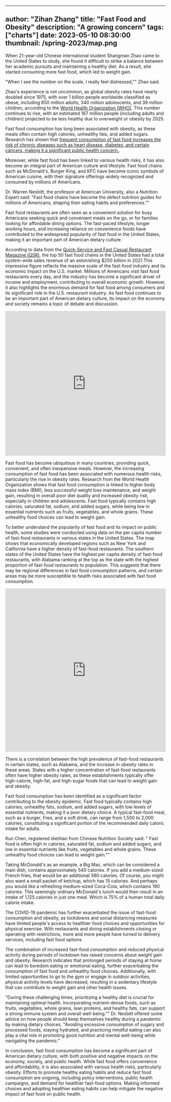 
---
author: "Zihan Zhang"
title: "Fast Food and Obesity"
description: "A growing concern"
tags: ["charts"]
date: 2023-05-10 08:30:00
thumbnail: /spring-2023/map.png
---


When 21-year-old Chinese international student Shangman Zhao came to the United States to study, she found it difficult to strike a balance between her academic pursuits and maintaining a healthy diet. As a result, she started consuming more fast food, which led to weight gain.

"When I see the number on the scale, I really feel distressed,"" Zhao said.

Zhao's experience is not uncommon, as global obesity rates have nearly doubled since 1975, with over 1 billion people worldwide classified as obese, including 650 million adults, 340 million adolescents, and 39 million children, according to the [World Health Organization (WHO)](https://www.who.int/news/item/04-03-2022-world-obesity-day-2022-accelerating-action-to-stop-obesity#:~:text=More%20than%201%20billion%20people,they%20are%20overweight%20or%20obese.). This number continues to rise, with an estimated 167 million people (including adults and children) projected to be less healthy due to overweight or obesity by 2025.

Fast food consumption has long been associated with obesity, as these meals often contain high calories, unhealthy fats, and added sugars. Research has shown that [frequent consumption of fast food increases the risk of chronic diseases such as heart disease, diabetes, and certain cancers, making it a significant public health concern.](https://www.ncbi.nlm.nih.gov/pmc/articles/PMC4772793/).

Moreover, while fast food has been linked to various health risks, it has also become an integral part of American culture and lifestyle. Fast food chains such as McDonald's, Burger King, and KFC have become iconic symbols of American cuisine, with their signature offerings widely recognized and consumed by millions of Americans.

Dr. Warren Nesbitt, the professor at American University, also a Nutrition Expert  said: "Fast food chains have become the defect nutrition guides for millions of Americans, shaping their eating habits and preferences."" 

Fast food restaurants are often seen as a convenient solution for busy Americans seeking quick and convenient meals on the go, or for families looking for affordable dining options. The fast-paced lifestyle, longer working hours, and increasing reliance on convenience foods have contributed to the widespread popularity of fast food in the United States, making it an important part of American dietary culture.

According to data from the [Quick-Service and Fast Casual Restaurant Magazine (QSR)](https://www.qsrmagazine.com/content/ranking-top-50-fast-food-chains-america), the top 50 fast food chains in the United States had a total system-wide sales revenue of an astonishing $250 billion in 2021.This impressive figure reflects the massive scale of the fast-food industry and its economic impact on the U.S. market. Millions of Americans visit fast food restaurants every day, and the industry has become a significant driver of income and employment, contributing to overall economic growth. However, it also highlights the enormous demand for fast food among consumers and its significant role in the U.S. restaurant industry. As fast food continues to be an important part of American dietary culture, its impact on the economy and society remains a topic of debate and discussion.

<iframe title="The Top 15 fast food Brands by Sales in 2021" aria-label="Bar Chart" id="datawrapper-chart-FJ0iW" src="https://datawrapper.dwcdn.net/FJ0iW/2/" scrolling="no" frameborder="0" style="width: 0; min-width: 100% !important; border: none;" height="454" data-external="1"></iframe><script type="text/javascript">!function(){"use strict";window.addEventListener("message",(function(a){if(void 0!==a.data["datawrapper-height"]){var e=document.querySelectorAll("iframe");for(var t in a.data["datawrapper-height"])for(var r=0;r<e.length;r++)if(e[r].contentWindow===a.source){var i=a.data["datawrapper-height"][t]+"px";e[r].style.height=i}}}))}();
</script>

Fast food has become ubiquitous in many countries, providing quick, convenient, and often inexpensive meals. However, the increasing consumption of fast food has been associated with numerous health risks, particularly the rise in obesity rates. Research from the World Health Organization shows that fast food consumption is linked to higher body mass index (BMI), less successful weight loss maintenance, and weight gain, resulting in overall poor diet quality and increased obesity risk, especially in children and adolescents. Fast food typically contains high calories, saturated fat, sodium, and added sugars, while being low in essential nutrients such as fruits, vegetables, and whole grains. These unhealthy food choices can lead to weight gain.

To better understand the popularity of fast food and its impact on public health, some studies were conducted using data on the per capita number of fast-food restaurants in various states in the United States. The map shows that economically developed regions such as New York and California have a higher density of fast-food restaurants. The southern states of the United States have the highest per capita density of fast-food restaurants, with Alabama ranking at the top as the state with the highest proportion of fast-food restaurants to population. This suggests that there may be regional differences in fast food consumption patterns, and certain areas may be more susceptible to health risks associated with fast food consumption.

<iframe title="Changes in obesity rates in the United States by state from 2020 to 2021" aria-label="Map" id="datawrapper-chart-dNG0B" src="https://datawrapper.dwcdn.net/dNG0B/5/" scrolling="no" frameborder="0" style="width: 0; min-width: 100% !important; border: none;" height="512" data-external="1"></iframe><script type="text/javascript">!function(){"use strict";window.addEventListener("message",(function(a){if(void 0!==a.data["datawrapper-height"]){var e=document.querySelectorAll("iframe");for(var t in a.data["datawrapper-height"])for(var r=0;r<e.length;r++)if(e[r].contentWindow===a.source){var i=a.data["datawrapper-height"][t]+"px";e[r].style.height=i}}}))}();
</script>

There is a correlation between the high prevalence of fast-food restaurants in certain states, such as Alabama, and the increase in obesity rates in these areas. States with a higher concentration of fast-food restaurants often have higher obesity rates, as these establishments typically offer high-calorie, high-fat, and high-sugar foods that can lead to weight gain and obesity.

<div class="flourish-embed flourish-scatter" data-src="visualisation/13645096"><script src="https://public.flourish.studio/resources/embed.js"></script></div>

Fast food consumption has been identified as a significant factor contributing to the obesity epidemic. Fast food typically contains high calories, unhealthy fats, sodium, and added sugars, with low levels of essential nutrients, making it a poor dietary choice. A typical fast-food meal, such as a burger, fries, and a soft drink, can range from 1,500 to 2,000 calories, constituting a significant portion of the recommended daily caloric intake for adults.

Kun Chen, registered dietitian from Chinese Nutrition Society said: "  Fast food is often high in calories, saturated fat, sodium and added sugars, and low in essential nutrients like fruits, vegetables and whole grains. These unhealthy food choices can lead to weight gain.""

Taking McDonald's as an example, a Big Mac, which can be considered a main dish, contains approximately 540 calories. If you add a medium-sized French fries, that would be an additional 380 calories. Of course, you might also want a small packet of ketchup, which has 15 calories. And perhaps you would like a refreshing medium-sized Coca-Cola, which contains 190 calories. This seemingly ordinary McDonald's lunch would then result in an intake of 1,125 calories in just one meal. Which is 75% of a human total daily calorie intake.

<div class="flourish-embed flourish-chart" data-src="visualisation/13645429"><script src="https://public.flourish.studio/resources/embed.js"></script></div>

The COVID-19 pandemic has further exacerbated the issue of fast-food consumption and obesity, as lockdowns and social distancing measures have limited people's access to healthier food choices and opportunities for physical exercise. With restaurants and dining establishments closing or operating with restrictions, more and more people have turned to delivery services, including fast food options.

The combination of increased fast-food consumption and reduced physical activity during periods of lockdown has raised concerns about weight gain and obesity. Research indicates that prolonged periods of staying at home can lead to boredom eating or emotional eating, further exacerbating the consumption of fast food and unhealthy food choices. Additionally, with limited opportunities to go to the gym or engage in outdoor activities, physical activity levels have decreased, resulting in a sedentary lifestyle that can contribute to weight gain and other health issues.

"During these challenging times, prioritizing a healthy diet is crucial for maintaining optimal health. Incorporating nutrient-dense foods, such as fruits, vegetables, whole grains, lean proteins, and healthy fats, can support a strong immune system and overall well-being."" Dr. Nesbitt offered some advice on how people should keep themselves healthy during a pandemic by making dietary choices. "Avoiding excessive consumption of sugary and processed foods, staying hydrated, and practicing mindful eating can also play a vital role in promoting good nutrition and mental well-being while navigating the pandemic."

In conclusion, fast food consumption has become a significant part of American dietary culture, with both positive and negative impacts on the economy, society, and public health. While fast food offers convenience and affordability, it is also associated with various health risks, particularly obesity. Efforts to promote healthy eating habits and reduce fast food consumption are ongoing, including policy interventions, public health campaigns, and demand for healthier fast-food options. Making informed choices and adopting healthier eating habits can help mitigate the negative impact of fast food on public health.

